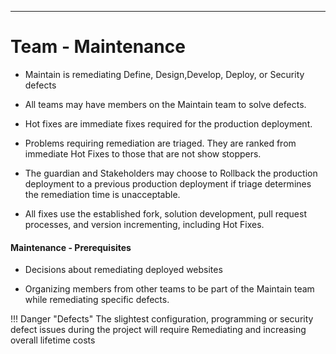 ---

# Team - Maintenance

- Maintain is remediating Define, Design,Develop, Deploy, or Security defects

- All teams may have members on the Maintain team to solve defects.

- Hot fixes are immediate fixes required for the production deployment.

- Problems requiring remediation are triaged. They are ranked from immediate Hot Fixes to those that are not show stoppers.
- The guardian and Stakeholders may choose to Rollback the production deployment to a previous production deployment if triage determines the remediation time is unacceptable.

- All fixes use the established fork, solution development, pull request processes, and version incrementing, including Hot Fixes.
  
#### Maintenance - Prerequisites

- Decisions about remediating deployed websites

- Organizing members from other teams to be part of the Maintain team while remediating specific defects.
  
!!! Danger "Defects"
	The slightest configuration, programming or security defect issues during the project will require Remediating and increasing overall lifetime costs 
